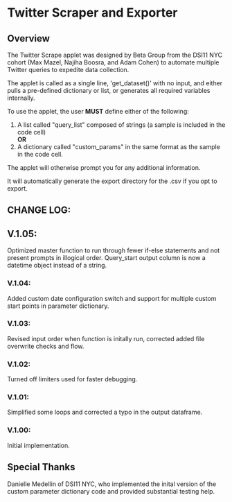 # Twitter Scraper and Exporter  
  
## Overview
The Twitter Scrape applet was designed by Beta Group from the DSI11 NYC cohort (Max Mazel, Najiha Boosra, and Adam Cohen) to automate multiple Twitter queries to expedite data collection.
  
The applet is called as a single line, 'get_dataset()' with no input, and either pulls a pre-defined dictionary or list, or generates all required variables internally.
  
To use the applet, the user **MUST** define either of the following:  
  
1) A list called "query_list" composed of strings (a sample is included in the code cell)  
**OR**  
2) A dictionary called "custom_params" in the same format as the sample in the code cell.  
  
The applet will otherwise prompt you for any additional information.  
  
It will automatically generate the export directory for the .csv if you opt to export.

## CHANGE LOG:  
## V.1.05:  
Optimized master function to run through fewer if-else statements and not present prompts in illogical order. Query_start output column is now a datetime object instead of a string.
  
### V.1.04:  
Added custom date configuration switch and support for multiple custom start points in parameter dictionary.

### V.1.03:
Revised input order when function is initally run, corrected added file overwrite checks and flow. 

### V.1.02:
Turned off limiters used for faster debugging.

### V.1.01:  
Simplified some loops and corrected a typo in the output dataframe.  
  
### V.1.00:
Initial implementation.  
  
## Special Thanks
Danielle Medellin of DSI11 NYC, who implemented the inital version of the custom parameter dictionary code and provided substantial testing help.